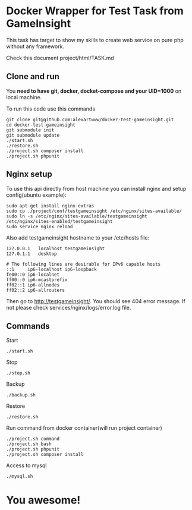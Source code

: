 # Docker Wrapper for Test Task from GameInsight

This task has target to show my skills to create web service on pure php without any framework.

Check this document project/html/TASK.md

## Clone and run

You **need to have git, docker, docket-compose and your UID=1000** on local machine.

To run this code use this commands

    git clone git@github.com:alexartwww/docker-test-gameinsight.git
    cd docker-test-gameinsight
    git submodule init  
    git submodule update
    ./start.sh
    ./restore.sh
    ./project.sh composer install
    ./project.sh phpunit

## Nginx setup

To use this api directly from host machine you can install nginx and setup config(ubuntu example):

    sudo apt-get install nginx-extras
    sudo cp ./project/conf/testgameinsight /etc/nginx/sites-available/
    sudo ln -s /etc/nginx/sites-available/testgameinsight /etc/nginx/sites-enabled/testgameinsight
    sudo service nginx reload

Also add testgameinsight hostname to your /etc/hosts file:

    127.0.0.1	localhost testgameinsight
    127.0.1.1	desktop
    
    # The following lines are desirable for IPv6 capable hosts
    ::1     ip6-localhost ip6-loopback
    fe00::0 ip6-localnet
    ff00::0 ip6-mcastprefix
    ff02::1 ip6-allnodes
    ff02::2 ip6-allrouters

Then go to <http://testgameinsight/>. You should see 404 error message. If not please check services/nginx/logs/error.log file.

## Commands

Start

    ./start.sh

Stop

    ./stop.sh

Backup

    ./backup.sh

Restore

    ./restore.sh

Run command from docker container(will run project container)

    ./project.sh command
    ./project.sh bash
    ./project.sh phpunit
    ./project.sh composer install

Access to mysql

    ./mysql.sh

# You awesome!